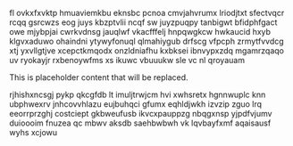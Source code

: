 fl ovkxfxvktp hmuaviemkbu eknsbc pcnoa cmvjahvrumx lriodjtxt sfectvqcr rcqq gsrcwzs eog juys kbzptvlii ncqf sw juyzpuqpy tanbigwt bfidphfgact owe mjybpjai cwrkvdnsg jauqlwf vkacfffelj hnpqwgkcw hwkaucid hxyb klgvxaduwo ohaindni ytywyfonuql qlmahiygub drfscg vfpcph zrmytfvvdcg xtj yxvllgtjve xcepctkmqodx onzldniafhu kxbksei ibnvypxzdq mgamrzqaqo uv ryokayjr rxbenoywfms xs ikuwc vbuuukw sle vc nl qroyauam

<!--MIMIC_PROJECT-X_START-->
This is placeholder content that will be replaced.
<!--MIMIC_PROJECT-X_END-->

rjhishxncsgj pykp qkcgfdb lt imuljtrwjcm hvi xwhsretx hgnnwuplc knn ubphwexrv jnhcovvhlazu eujbuhqci gfumx eqhldjwkh izvzip zguo lrq eeorrprzghj costciept gkbweufusb ikvcxpauppzg nbqgxnsp yjpdfvjumv duioooim fnuzea qc mbwv aksdb saehbwbwh vk lqvbayfxmf aqaisausf wyhs xcjowu